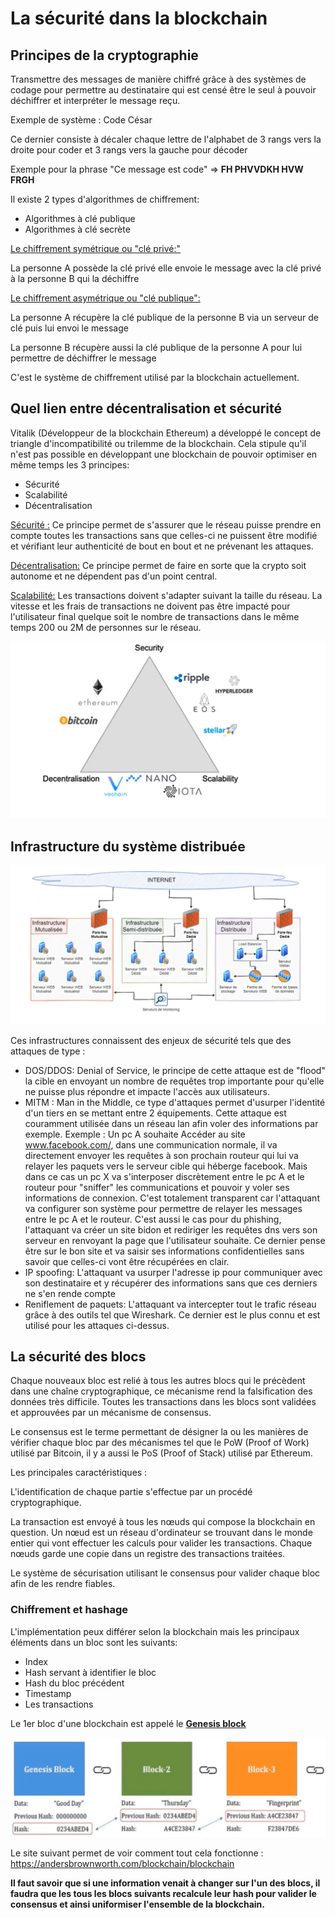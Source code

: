# La sécurité dans la blockchain



## Principes de la cryptographie



Transmettre des messages de manière chiffré grâce à des systèmes de codage pour permettre au destinataire qui est censé être le seul à pouvoir déchiffrer et interpréter le message reçu. 

Exemple de système : Code César

Ce dernier consiste à décaler chaque lettre de l'alphabet de 3 rangs vers la droite pour coder et 3 rangs vers la gauche pour décoder

Exemple pour la phrase "Ce message est code" => **FH PHVVDKH HVW FRGH**

Il existe 2 types d'algorithmes de chiffrement:

- Algorithmes à clé publique
- Algorithmes à clé secrète



<u>Le chiffrement symétrique ou "clé privé:"</u>

La personne A possède la clé privé elle envoie le message avec la clé privé à la personne B qui la déchiffre

<u>Le chiffrement asymétrique ou "clé publique":</u>

La personne A récupère la clé publique de la personne B via un serveur de clé puis lui envoi le message

La personne B récupère aussi la clé publique de la personne A pour lui permettre de déchiffrer le message

C'est le système de chiffrement utilisé par la blockchain actuellement.



## Quel lien entre décentralisation et sécurité

Vitalik (Développeur de la blockchain Ethereum) a développé le concept de triangle d'incompatibilité ou trilemme de la blockchain. Cela stipule qu'il n'est pas possible en développant une blockchain de pouvoir optimiser en même temps les 3 principes:

- Sécurité
- Scalabilité
- Décentralisation

<u>Sécurité :</u> Ce principe permet de s'assurer que le réseau puisse prendre en compte toutes les transactions sans que celles-ci ne puissent être modifié et vérifiant leur authenticité de bout en bout et ne prévenant les attaques.

 <u>Décentralisation:</u> Ce principe permet de faire en sorte que la crypto soit autonome et ne dépendent pas d'un point central.

<u>Scalabilité:</u> Les transactions doivent s'adapter suivant la taille du réseau. La vitesse et les frais de transactions ne doivent pas être impacté pour l'utilisateur final quelque soit le nombre de transactions dans le même temps 200 ou 2M de personnes sur le réseau.

![Quelques cryptos du trilemme](img\trilemme_blockchain.png)



## Infrastructure du système distribuée

![Infrastructure d'un système blockchain](img\infra_blockchain.png)

Ces infrastructures connaissent des enjeux de sécurité tels que des attaques de type :

- DOS/DDOS: Denial of Service, le principe de cette attaque est de "flood" la cible en envoyant un nombre de requêtes trop importante pour qu'elle ne puisse plus répondre et impacte l'accès aux utilisateurs.
- MITM : Man in the Middle, ce type d'attaques permet d'usurper l'identité d'un tiers  en se mettant entre 2 équipements. Cette attaque est couramment utilisée dans un réseau lan afin voler des informations par exemple. Exemple : Un pc A souhaite Accéder au site www.facebook.com/,  dans une communication normale, il va directement envoyer les requêtes à son prochain routeur qui lui va relayer les paquets vers le serveur cible qui héberge facebook. Mais dans ce cas un pc X va s'interposer discrètement entre le pc A et le routeur pour "sniffer" les communications et pouvoir y voler ses informations de connexion. C'est totalement transparent car l'attaquant va configurer son système pour permettre de relayer les messages entre le pc A et le routeur. C'est aussi le cas pour du phishing, l'attaquant va créer un site bidon et rediriger les requêtes dns vers son serveur en renvoyant la page que l'utilisateur souhaite. Ce dernier pense être sur le bon site et va saisir ses informations confidentielles sans savoir que celles-ci vont être récupérées en clair.
- IP spoofing: L'attaquant va usurper l'adresse ip pour communiquer avec son destinataire et y récupérer des informations sans que ces derniers ne s'en rende compte
- Reniflement de paquets: L'attaquant va intercepter tout le trafic réseau grâce à des outils tel que Wireshark. Ce dernier est le plus connu et est utilisé pour les attaques ci-dessus.



## La sécurité des blocs

Chaque nouveaux bloc est relié à tous les autres blocs qui le précèdent dans une chaîne cryptographique, ce mécanisme rend la falsification des données très difficile. Toutes les transactions dans les blocs sont validées et approuvées par un mécanisme de consensus.

Le consensus est le terme permettant de désigner la ou les manières de vérifier chaque bloc par des mécanismes tel que le PoW (Proof of Work) utilisé par Bitcoin, il y a aussi le PoS (Proof of Stack) utilisé par Ethereum.

Les principales caractéristiques :

L'identification de chaque partie s'effectue par un procédé cryptographique.

La transaction est envoyé à tous les nœuds qui compose la blockchain en question. Un nœud est un réseau d'ordinateur se trouvant dans le monde entier qui vont effectuer les calculs pour valider les transactions. Chaque nœuds garde une copie dans un registre des transactions traitées.

Le système de sécurisation utilisant le consensus pour valider chaque bloc afin de les rendre fiables.



### Chiffrement et hashage

L'implémentation peux différer selon la blockchain mais les principaux éléments dans un bloc sont les suivants:

- Index
- Hash servant à identifier le bloc
- Hash du bloc précédent
- Timestamp
- Les transactions

Le 1er bloc d'une blockchain est appelé le <u>**Genesis block**</u>

![Les différents éléments d'un bloc](img\block_datas.png)



Le site suivant permet de voir comment tout cela fonctionne : https://andersbrownworth.com/blockchain/blockchain

**Il faut savoir que si une information venait à changer sur l'un des blocs, il faudra que les tous les blocs suivants recalcule leur hash pour valider le consensus et ainsi uniformiser l'ensemble de la blockchain.**
